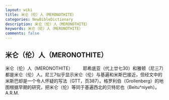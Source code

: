 ```yaml
---
layout: wiki
title: 米仑（伦）人（MERONOTHITE）
categories: NewBibleDictionary
description: 米仑（伦）人（MERONOTHITE）
keywords: 米仑（伦）人（MERONOTHITE）
comments: false
---
```


## 米仑（伦）人（MERONOTHITE）



米仑（伦）人（MERONOTHITE）
　　耶希底亚（代上廿七30）和雅顿（尼三7）都是米仑（伦）人。尼三7似乎显示米仑（伦）与基遍和米斯巴接近，但经文中的米斯巴却是一个令人怀疑的写法（GTT，页387）。格罗利伯（Grollenberg）的地图根据早期的研究，把米仑（伦）等同于基遍西北的贝特尼也（Beitu^niyeh）。
A.R.M.




